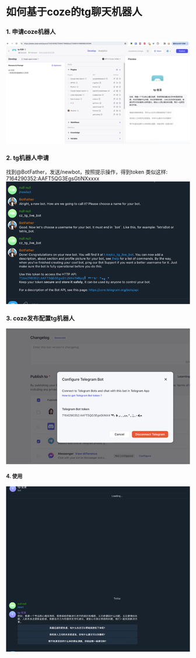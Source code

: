 # 如何基于coze的tg聊天机器人

### 1. 申请coze机器人
![img_1.png](img_1.png)

### 2. tg机器人申请
找到@BotFather，发送/newbot，按照提示操作，得到token
类似这样: 7164290352:AAFT5QG3EgsGtiNXxxxx
![img_2.png](img_2.png)

### 3. coze发布配置tg机器人
![img.png](img.png)

#### 4. 使用
![img_3.png](img_3.png)
